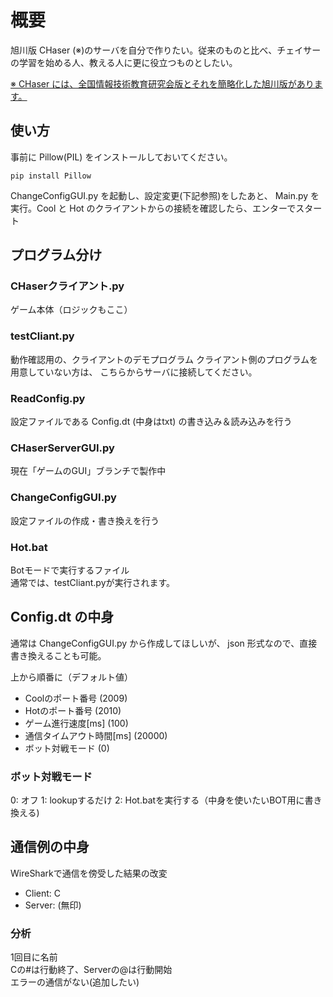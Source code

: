 
# 概要

旭川版 CHaser (※)のサーバを自分で作りたい。従来のものと比べ、チェイサーの学習を始める人、教える人に更に役立つものとしたい。  

[※ CHaser には、全国情報技術教育研究会版とそれを簡略化した旭川版があります。](https://ja.wikipedia.org/wiki/CHaser)

## 使い方

事前に Pillow(PIL) をインストールしておいてください。
```
pip install Pillow
```

ChangeConfigGUI.py を起動し、設定変更(下記参照)をしたあと、
Main.py を実行。Cool と Hot のクライアントからの接続を確認したら、エンターでスタート

## プログラム分け

### CHaserクライアント.py

ゲーム本体（ロジックもここ）

### testCliant.py

動作確認用の、クライアントのデモプログラム
クライアント側のプログラムを用意していない方は、
こちらからサーバに接続してください。

### ReadConfig.py

設定ファイルである Config.dt (中身はtxt) の書き込み＆読み込みを行う

### CHaserServerGUI.py

現在「ゲームのGUI」ブランチで製作中

### ChangeConfigGUI.py

設定ファイルの作成・書き換えを行う

### Hot.bat

Botモードで実行するファイル  
通常では、testCliant.pyが実行されます。

## Config.dt の中身

通常は ChangeConfigGUI.py から作成してほしいが、
json 形式なので、直接書き換えることも可能。

上から順番に（デフォルト値）  

- Coolのポート番号 (2009)
- Hotのポート番号 (2010)
- ゲーム進行速度[ms] (100)
- 通信タイムアウト時間[ms] (20000)
- ボット対戦モード (0)

### ボット対戦モード

0: オフ
1: lookupするだけ
2: Hot.batを実行する（中身を使いたいBOT用に書き換える)

## 通信例の中身

WireSharkで通信を傍受した結果の改変  

- Client: C  
- Server: (無印)

### 分析

1回目に名前  
Cの#は行動終了、Serverの@は行動開始  
エラーの通信がない(追加したい)
